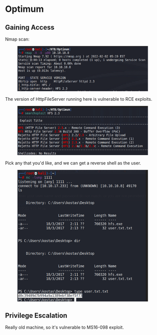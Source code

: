 # Optimum

## Gaining Access

Nmap scan:

<figure><img src="../../../.gitbook/assets/image (21) (2) (3).png" alt=""><figcaption></figcaption></figure>

The version of HttpFileServer running here is vulnerable to RCE exploits.

<figure><img src="../../../.gitbook/assets/image (12) (2).png" alt=""><figcaption></figcaption></figure>

Pick any that you'd like, and we can get a reverse shell as the user.

<figure><img src="../../../.gitbook/assets/image (25) (6).png" alt=""><figcaption></figcaption></figure>

## Privilege Escalation

Really old machine, so it's vulnerable to MS16-098 exploit.&#x20;
